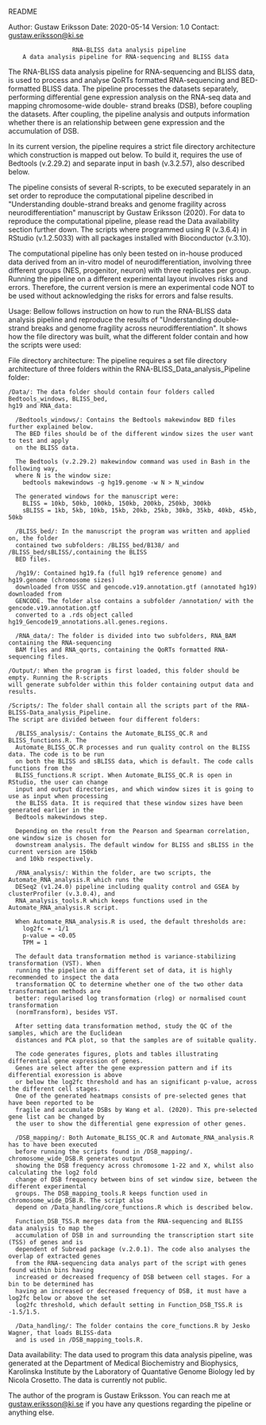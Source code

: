 README

Author: Gustaw Eriksson
Date: 2020-05-14
Version: 1.0
Contact: gustaw.eriksson@ki.se

                      RNA-BLISS data analysis pipeline
        A data analysis pipeline for RNA-sequencing and BLISS data

The RNA-BLISS data analysis pipeline for RNA-sequencing and BLISS data, is used
to  process and analyse QoRTs formatted RNA-sequencing and BED-formatted BLISS
data. The pipeline processes the datasets separately, performing differential
gene expression analysis on the RNA-seq data and mapping chromosome-wide double-
strand breaks (DSB), before coupling the datasets. After coupling, the pipeline
analysis and outputs information whether there is an relationship between gene
expression and the accumulation of DSB.

In its current version, the pipeline requires a strict file directory
architecture which construction is mapped out below. To build it, requires the
use of Bedtools (v.2.29.2) and separate input in bash (v.3.2.57), also described
below.

The pipeline consists of several R-scripts, to be executed separately in an set
order to reproduce the computational pipeline described in "Understanding
double-strand breaks and genome fragility across neurodifferentiation"
manuscript by Gustaw Eriksson (2020). For data to reproduce the computational 
pipeline, please read the Data availability section further down. The scripts where 
programmed using R (v.3.6.4) in RStudio (v.1.2.5033) with all packages installed 
with Bioconductor (v.3.10).   

The computational pipeline has only been tested on in-house produced data
derived from an in-vitro model of neurodifferentiation, involving three different 
groups (NES, progenitor, neuron) with three replicates per group. Running the pipeline 
on a different experimental layout involves risks and errors. Therefore, the current 
version is mere an experimental code NOT to be used without acknowledging the risks for 
errors and false results.

Usage:
Bellow follows instruction on how to run the RNA-BLISS data analysis pipeline
and reproduce the results of "Understanding double-strand breaks and genome
fragility across neurodifferentiation". It shows how the file directory was built, what 
the different folder contain and how the scripts were used:

  File directory architecture:
  The pipeline requires a set file directory architecture of three folders within
  the RNA-BLISS_Data_analysis_Pipeline folder:

    /Data/: The data folder should contain four folders called Bedtools_windows, BLISS_bed, 
    hg19 and RNA_data:

      /Bedtools_windows/: Contains the Bedtools makewindow BED files further explained below. 
      The BED files should be of the different window sizes the user want to test and apply 
      on the BLISS data.

      The Bedtools (v.2.29.2) makewindow command was used in Bash in the following way, 
      where N is the window size:
        bedtools makewindows -g hg19.genome -w N > N_window

      The generated windows for the manuscript were:
        BLISS = 10kb, 50kb, 100kb, 150kb, 200kb, 250kb, 300kb
        sBLISS = 1kb, 5kb, 10kb, 15kb, 20kb, 25kb, 30kb, 35kb, 40kb, 45kb, 50kb

      /BLISS_bed/: In the manuscript the program was written and applied on, the folder 
      contained two subfolders: /BLISS_bed/B138/ and /BLISS_bed/sBLISS/,containing the BLISS 
      BED files.

      /hg19/: Contained hg19.fa (full hg19 reference genome) and hg19.genome (chromosome sizes) 
      downloaded from USSC and gencode.v19.annotation.gtf (annotated hg19) downloaded from 
      GENCODE. The folder also contains a subfolder /annotation/ with the gencode.v19.annotation.gtf 
      converted to a .rds object called hg19_Gencode19_annotations.all.genes.regions.

      /RNA_data/: The folder is divided into two subfolders, RNA_BAM containing the RNA-sequencing 
      BAM files and RNA_qorts, containing the QoRTs formatted RNA-sequencing files.

    /Output/: When the program is first loaded, this folder should be empty. Running the R-scripts 
    will generate subfolder within this folder containing output data and results.

    /Scripts/: The folder shall contain all the scripts part of the RNA-BLISS-Data_analysis_Pipeline. 
    The script are divided between four different folders:

      /BLISS_analysis/: Contains the Automate_BLISS_QC.R and BLISS_functions.R. The 
      Automate_BLISS_QC.R processes and run quality control on the BLISS data. The code is to be run 
      on both the BLISS and sBLISS data, which is default. The code calls functions from the 
      BLISS_functions.R script. When Automate_BLISS_QC.R is open in RStudio, the user can change 
      input and output directories, and which window sizes it is going to use as input when processing 
      the BLISS data. It is required that these window sizes have been generated earlier in the 
      Bedtools makewindows step.

      Depending on the result from the Pearson and Spearman correlation, one window size is chosen for 
      downstream analysis. The default window for BLISS and sBLISS in the current version are 150kb 
      and 10kb respectively.

      /RNA_analysis/: Within the folder, are two scripts, the Automate_RNA_analysis.R which runs the 
      DESeq2 (v1.24.0) pipeline including quality control and GSEA by clusterProfiler (v.3.0.4), and 
      RNA_analysis_tools.R which keeps functions used in the Automate_RNA_analysis.R script.

      When Automate_RNA_analysis.R is used, the default thresholds are:
        log2fc = -1/1
        p-value = <0.05
        TPM = 1

      The default data transformation method is variance-stabilizing transformation (VST). When 
      running the pipeline on a different set of data, it is highly recommended to inspect the data 
      transformation QC to determine whether one of the two other data transformation methods are 
      better: regularised log transformation (rlog) or normalised count transformation 
      (normTransform), besides VST.

      After setting data transformation method, study the QC of the samples, which are the Euclidean 
      distances and PCA plot, so that the samples are of suitable quality.

      The code generates figures, plots and tables illustrating differential gene expression of genes. 
      Genes are select after the gene expression pattern and if its differential exoression is above 
      or below the log2fc threshold and has an significant p-value, across the different cell stages. 
      One of the generated heatmaps consists of pre-selected genes that have been reported to be 
      fragile and accumulate DSBs by Wang et al. (2020). This pre-selected gene list can be changed by 
      the user to show the differential gene expression of other genes.

      /DSB_mapping/: Both Automate_BLISS_QC.R and Automate_RNA_analysis.R has to have been executed 
      before running the scripts found in /DSB_mapping/. chromosome_wide_DSB.R generates output 
      showing the DSB frequency across chromosome 1-22 and X, whilst also calculating the log2 fold 
      change of DSB frequency between bins of set window size, between the different experimental 
      groups. The DSB_mapping_tools.R keeps function used in chromosome_wide_DSB.R. The script also 
      depend on /Data_handling/core_functions.R which is described below.

      Function_DSB_TSS.R merges data from the RNA-sequencing and BLISS data analysis to map the 
      accumulation of DSB in and surrounding the transcription start site (TSS) of genes and is 
      dependent of Subread package (v.2.0.1). The code also analyses the overlap of extracted genes 
      from the RNA-sequencing data analys part of the script with genes found within bins having 
      increased or decreased frequency of DSB between cell stages. For a bin to be determined has 
      having an increased or decreased frequency of DSB, it must have a log2fc below or above the set 
      log2fc threshold, which default setting in Function_DSB_TSS.R is -1.5/1.5.

      /Data_handling/: The folder contains the core_functions.R by Jesko Wagner, that loads BLISS-data 
      and is used in /DSB_mapping_tools.R.

Data availability:
The data used to program this data analysis pipeline, was generated at the Department of Medical 
Biochemistry and Biophysics, Karolinska Institute by the Laboratory of Quantative Genome Biology led by 
Nicola Crosetto. The data is currently not public.

The author of the program is Gustaw Eriksson. You can reach me at gustaw.eriksson@ki.se if you have any 
questions regarding the pipeline or anything else.
